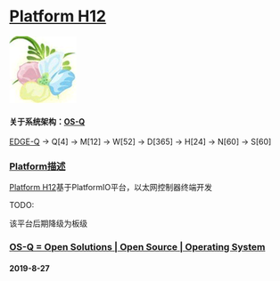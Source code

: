 ﻿# [Platform H12](https://github.com/OS-Q/H12)
[![sites](OS-Q/OS-Q.png)](http://www.OS-Q.com)
#### 关于系统架构：[OS-Q](https://github.com/OS-Q/OS-Q)

[EDGE-Q](https://github.com/OS-Q/EDGE-Q) -> Q[4] -> M[12] -> W[52] -> D[365] -> H[24] -> N[60] -> S[60]

### [Platform描述](https://github.com/OS-Q/H12/wiki) 

[Platform H12](https://github.com/OS-Q/H12)基于PlatformIO平台，以太网控制器终端开发

TODO:

该平台后期降级为板级

### [OS-Q = Open Solutions | Open Source |  Operating System ](http://www.OS-Q.com/H12)
####  2019-8-27
